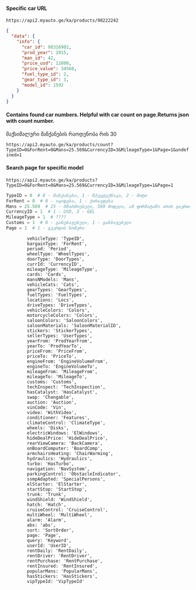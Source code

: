 #### Specific car URL

```https://api2.myauto.ge/ka/products/98222242```

```json
{
  "data": {
    "info": {
      "car_id": 98316902,
      "prod_year": 2015,
      "man_id": 42,
      "price_usd": 12800,
      "price_value": 34560,
      "fuel_type_id": 2,
      "gear_type_id": 3,
      "model_id": 1592
    }
  }
}
```

#### Contains found car numbers. Helpful with car count on page.Returns json with count number.
მაქსიმალური მანქანების რაოდენობა რის 30

```https://api2.myauto.ge/ka/products/count?TypeID=0&ForRent=0&Mans=25.569&CurrencyID=3&MileageType=1&Page=1&undefined=1```

#### Search page for specific model

```https://api2.myauto.ge/ka/products?TypeID=0&ForRent=0&Mans=25.569&CurrencyID=3&MileageType=1&Page=1```

```python
TypeID = 0  # 0 - მანქანები, 1 - წპეცტექნიკა, 2 - მოტო
ForRent = 0  # 0 - იყიდება, 1 - ქირავდება
Mans = 25.569  # 25 - მწარმოებელი, 569 მოდელი, ამ ფორმატაში არის გაერთიანებული
CurrencyID = 1  # 1 - USD, 3 - GEL
MileageType = 1  # ????
Customs = 1  # 0 - განუბაჟებული, 1 - განბაჟებული
Page = 1  # 1 - გვერდის ნომერი
```

```
        vehicleType: 'TypeID',
        bargainType: 'ForRent',
        period: 'Period',
        wheelType: 'WheelTypes',
        doorType: 'DoorTypes',
        currId: 'CurrencyID',
        mileageType: 'MileageType',
        cards: 'Cards',
        mansNModels: 'Mans',
        vehicleCats: 'Cats',
        gearTypes: 'GearTypes',
        fuelTypes: 'FuelTypes',
        locations: 'Locs',
        driveTypes: 'DriveTypes',
        vehicleColors: 'Colors',
        motorcycleColors: 'Colors',
        saloonColors: 'SaloonColors',
        saloonMaterials: 'SaloonMaterialID',
        stickers: 'StickerTypes',
        sellerTypes: 'UserTypes',
        yearFrom: 'ProdYearFrom',
        yearTo: 'ProdYearTo',
        priceFrom: 'PriceFrom',
        priceTo: 'PriceTo',
        engineFrom: 'EngineVolumeFrom',
        engineTo: 'EngineVolumeTo',
        mileageFrom: 'MileageFrom',
        mileageTo: 'MileageTo',
        customs: 'Customs',
        techInspect: 'TechInspection',
        hasCatalyst: 'HasCatalyst',
        swap: 'Changable',
        auction: 'Auction',
        vinCode: 'Vin',
        video: 'WithVideo',
        conditioner: 'Features',
        climateControl: 'ClimateType',
        wheels: 'Disks',
        electricWindows: 'ElWindows',
        hideDealPrice: 'HideDealPrice',
        rearViewCamera: 'BackCamera',
        onBoardComputer: 'BoardComp',
        armchairsHeating: 'ChairWarming',
        hydraulics: 'Hydraulics',
        turbo: 'HasTurbo',
        navigation: 'NavSystem',
        parkingControl: 'ObstacleIndicator',
        ssmpAdapted: 'SpecialPersons',
        elStarter: 'ElStarter',
        startStop: 'StartStop',
        trunk: 'Trunk',
        windShield: 'WindShield',
        hatch: 'Hatch',
        cruiseControl: 'CruiseControl',
        multiWheel: 'MultiWheel',
        alarm: 'Alarm',
        abs: 'abs',
        sort: 'SortOrder',
        page: 'Page',
        query: 'Keyword',
        userId: 'UserID',
        rentDaily: 'RentDaily',
        rentDriver: 'RentDriver',
        rentPurchase: 'RentPurchase',
        rentInsured: 'RentInsured',
        popularMans: 'PopularMans',
        hasStickers: 'HasStickers',
        vipTypeId: 'VipTypeId'
```